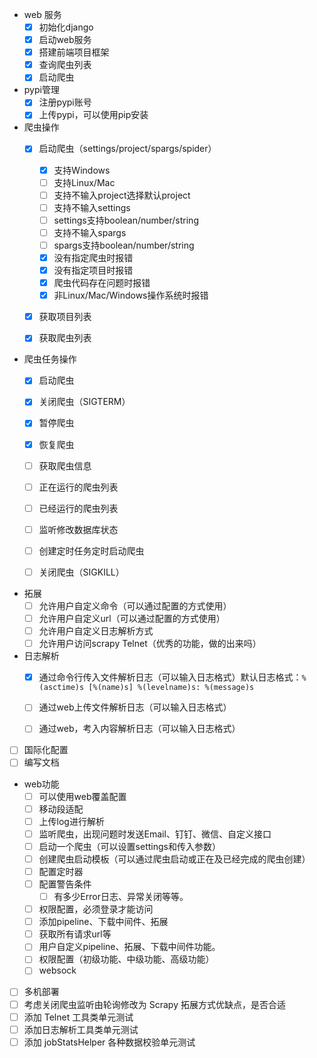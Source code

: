 - web 服务
    - [x] 初始化django
    - [x] 启动web服务
    - [x] 搭建前端项目框架
    - [x] 查询爬虫列表
    - [x] 启动爬虫

- pypi管理
    - [x] 注册pypi账号
    - [x] 上传pypi，可以使用pip安装    

- 爬虫操作
    - [x] 启动爬虫（settings/project/spargs/spider）
        - [x] 支持Windows
        - [ ] 支持Linux/Mac
        - [ ] 支持不输入project选择默认project
        - [ ] 支持不输入settings
        - [ ] settings支持boolean/number/string
        - [ ] 支持不输入spargs
        - [ ] spargs支持boolean/number/string
        - [x] 没有指定爬虫时报错
        - [x] 没有指定项目时报错
        - [x] 爬虫代码存在问题时报错
        - [x] 非Linux/Mac/Windows操作系统时报错
    - [x] 获取项目列表
    - [x] 获取爬虫列表


- 爬虫任务操作
    - [x] 启动爬虫
    - [x] 关闭爬虫（SIGTERM）
    - [x] 暂停爬虫
    - [x] 恢复爬虫
    - [ ] 获取爬虫信息
    - [ ] 正在运行的爬虫列表
    - [ ] 已经运行的爬虫列表
    - [ ] 监听修改数据库状态
    - [ ] 创建定时任务定时启动爬虫
    - [ ] 关闭爬虫（SIGKILL）
    
    
- 拓展
    - [ ] 允许用户自定义命令（可以通过配置的方式使用）
    - [ ] 允许用户自定义url（可以通过配置的方式使用）
    - [ ] 允许用户自定义日志解析方式
    - [ ] 允许用户访问scrapy Telnet（优秀的功能，做的出来吗）
    
- 日志解析
    - [x] 通过命令行传入文件解析日志（可以输入日志格式）默认日志格式：`%(asctime)s [%(name)s] %(levelname)s: %(message)s`
    - [ ] 通过web上传文件解析日志（可以输入日志格式）
    - [ ] 通过web，考入内容解析日志（可以输入日志格式）
     
    
- [ ] 国际化配置
- [ ] 编写文档
- web功能
    - [ ] 可以使用web覆盖配置
    - [ ] 移动段适配
    - [ ] 上传log进行解析
    - [ ] 监听爬虫，出现问题时发送Email、钉钉、微信、自定义接口
    - [ ] 启动一个爬虫（可以设置settings和传入参数）
    - [ ] 创建爬虫启动模板（可以通过爬虫启动或正在及已经完成的爬虫创建）
    - [ ] 配置定时器
    - [ ] 配置警告条件
        - [ ] 有多少Error日志、异常关闭等等。 
    - [ ] 权限配置，必须登录才能访问
    - [ ] 添加pipeline、下载中间件、拓展
    - [ ] 获取所有请求url等
    - [ ] 用户自定义pipeline、拓展、下载中间件功能。
    - [ ] 权限配置（初级功能、中级功能、高级功能）
    - [ ] websock   
    
- [ ] 多机部署
- [ ] 考虑关闭爬虫监听由轮询修改为 Scrapy 拓展方式优缺点，是否合适
- [ ] 添加 Telnet 工具类单元测试
- [ ] 添加日志解析工具类单元测试
- [ ] 添加 jobStatsHelper 各种数据校验单元测试

